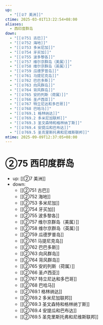```yaml
---
up:
  - "[[②7 美洲]]"
ctime: 2025-03-01T13:22:54+08:00
aliases:
  - 西印度群岛
down:
  - "[[②751 古巴]]"
  - "[[②752 海地]]"
  - "[[②753 多米尼加]]"
  - "[[②754 牙买加]]"
  - "[[②755 波多黎各]]"
  - "[[②757 维尔京群岛（美属）]]"
  - "[[②758 维尔京群岛（英属）]]"
  - "[[②759 瓜德罗普岛]]"
  - "[[②761 马提尼克岛]]"
  - "[[②762 巴巴多斯]]"
  - "[[②763 向风群岛]]"
  - "[[②764 背风群岛]]"
  - "[[②765 安的列斯（荷属）]]"
  - "[[②766 圣卢西亚]]"
  - "[[②767 特立尼达和多巴哥]]"
  - "[[②768 巴哈马]]"
  - "[[②769.1 格林纳达]]"
  - "[[②769.2 多米尼加联邦]]"
  - "[[②769.3 圣文森特和格林纳丁斯]]"
  - "[[②769.4 安提瓜和巴布达]]"
  - "[[②769.5 圣克里斯托弗和尼维斯联邦]]"
mtime: 2025-09-09T12:37:05+08:00
---
```


# ②75 西印度群岛

- up: [[②7 美洲]]
- down:	
	- [[②751 古巴]]
	- [[②752 海地]]
	- [[②753 多米尼加]]
	- [[②754 牙买加]]
	- [[②755 波多黎各]]
	- [[②757 维尔京群岛（美属）]]
	- [[②758 维尔京群岛（英属）]]
	- [[②759 瓜德罗普岛]]
	- [[②761 马提尼克岛]]
	- [[②762 巴巴多斯]]
	- [[②763 向风群岛]]
	- [[②764 背风群岛]]
	- [[②765 安的列斯（荷属）]]
	- [[②766 圣卢西亚]]
	- [[②767 特立尼达和多巴哥]]
	- [[②768 巴哈马]]
	- [[②769.1 格林纳达]]
	- [[②769.2 多米尼加联邦]]
	- [[②769.3 圣文森特和格林纳丁斯]]
	- [[②769.4 安提瓜和巴布达]]
	- [[②769.5 圣克里斯托弗和尼维斯联邦]]
	
